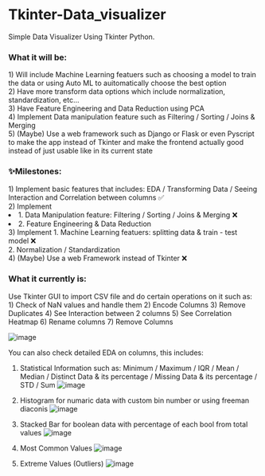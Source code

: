 # Tkinter-Data_visualizer
Simple Data Visualizer Using Tkinter Python.

<h3> What it will be: </h3>
  1) Will include Machine Learning featuers such as choosing a model to train the data or using Auto ML to auitomatically choose the best option <br>
  2) Have more transform data options which include normalization, standardization, etc... <br>
  3) Have Feature Engineering and Data Reduction using PCA <br>
  4) Implement Data manipulation feature such as Filtering / Sorting / Joins & Merging <br>
  5) (Maybe) Use a web framework such as Django or Flask or even Pyscript to make the app instead of Tkinter and make the frontend actually good instead of just usable like in its current state <br>

<h3> ✨Milestones: </h3>
  1) Implement basic features that includes: EDA / Transforming Data / Seeing Interaction and Correlation between columns ✅ <br>
  2) Implement <li>1. Data Manipulation feature: Filtering / Sorting / Joins & Merging ❌ <br>
               <li>2. Feature Engineering & Data Reduction <br>
  3) Implement 1. Machine Learning featuers: splitting data & train - test model ❌ <br>
               2. Normalization / Standardization <br>
  4) (Maybe) Use a web Framework instead of Tkinter ❌ <br>

<h3> What it currently is: </h3>
Use Tkinter GUI to import CSV file and do certain operations on it such as:
  1) Check of NaN values and handle them
  2) Encode Columns
  3) Remove Duplicates
  4) See Interaction between 2 columns
  5) See Correlation Heatmap
  6) Rename columns
  7) Remove Columns
  
![image](https://github.com/Gallillio/Tkinter-Data_visualizer/assets/117813417/ee180592-855f-42f4-bec1-e8c8616d335a)


You can also check detailed EDA on columns, this includes:
  1) Statistical Information such as: Minimum / Maximum / IQR / Mean / Median / Distinct Data & its percentage / Missing Data & its percentage / STD / Sum
     ![image](https://github.com/Gallillio/Tkinter-Data_visualizer/assets/117813417/535a4d5b-8684-4f3b-b02b-a5f6163d77a4)
  
  2) Histogram for numaric data with custom bin number or using freeman diaconis
    ![image](https://github.com/Gallillio/Tkinter-Data_visualizer/assets/117813417/0d6dc9a4-a636-46c9-8a2e-89f5c7bf691e)

  3) Stacked Bar for boolean data with percentage of each bool from total values
     ![image](https://github.com/Gallillio/Tkinter-Data_visualizer/assets/117813417/239ab2d6-ab9c-4e90-8b24-9415d061812b)
  
  4) Most Common Values
     ![image](https://github.com/Gallillio/Tkinter-Data_visualizer/assets/117813417/725871f6-af42-4bb1-8def-32e1822661fc)

  5) Extreme Values (Outliers)
     ![image](https://github.com/Gallillio/Tkinter-Data_visualizer/assets/117813417/828f6bfb-7253-44e4-876e-1d23dabe4573)
